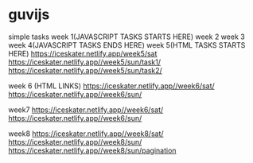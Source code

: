 # guvijs
simple tasks
week 1(JAVASCRIPT TASKS STARTS HERE)
week 2
week 3
week 4(JAVASCRIPT TASKS ENDS HERE)
week 5(HTML TASKS STARTS HERE)
https://iceskater.netlify.app/week5/sat
https://iceskater.netlify.app//week5/sun/task1/
https://iceskater.netlify.app//week5/sun/task2/

week 6 (HTML LINKS)
https://iceskater.netlify.app//week6/sat/
https://iceskater.netlify.app//week6/sun/

week7
https://iceskater.netlify.app//week6/sat/
https://iceskater.netlify.app//week6/sun/

week8
https://iceskater.netlify.app//week8/sat/
https://iceskater.netlify.app//week8/sun/
https://iceskater.netlify.app//week8/sun/pagination